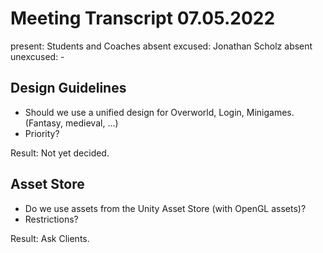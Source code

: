 # Meeting Transcript 07.05.2022

present: Students and Coaches
absent excused: Jonathan Scholz
absent unexcused: -

## Design Guidelines

- Should we use a unified design for Overworld, Login, Minigames. (Fantasy, medieval, ...)
- Priority?

Result: Not yet decided.

## Asset Store

- Do we use assets from the Unity Asset Store (with OpenGL assets)?
- Restrictions?

Result: Ask Clients.
